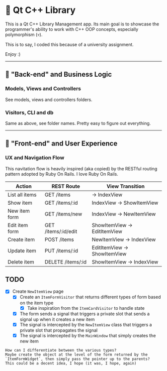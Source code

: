 # 💪 Qt C++ Library

This is a Qt C++ Library Management app. 
Its main goal is to showcase the programmer's ability to work with C++ OOP concepts, especially polymorphism (💀).

This is to say, I coded this because of a university assignment.

Enjoy :)

---

## 💼 "Back-end" and Business Logic

### Models, Views and Controllers

See models, views and controllers folders.

### Visitors, CLI and db

Same as above, see folder names. Pretty easy to figure out everything.

---

## 🎨 "Front-end" and User Experience

### UX and Navigation Flow

This navitation flow is heavily inspired (aka copied) by the RESTful routing pattern adopted by Ruby On Rails.
I love Ruby On Rails.

| Action         | REST Route          | View Transition             |
| -------------- | ------------------- | --------------------------- |
| List all items | GET /items          | → IndexView                 |
| Show item      | GET /items/:id      | IndexView → ShowItemView    |
| New item form  | GET /items/new      | IndexView → NewItemView     |
| Edit item form | GET /items/:id/edit | ShowItemView → EditItemView |
| Create item    | POST /items         | NewItemView → IndexView     |
| Update item    | PUT /items/:id      | EditItemView → ShowItemView |
| Delete item    | DELETE /items/:id   | ShowItemView → IndexView    |

## TODO

- [x] Create `NewItemView` page  
  - [x] Create an `ItemFormVisitor` that returns different types of form based on the item type  
    - [x] Take inspiration from the `ItemCardVisitor` to handle state  
  - [x] The form sends a signal that triggers a private slot that sends a signal up when it creates a new item  
  - [x] The signal is intercepted by the `NewItemView` class that triggers a private slot that propagates the signal  
  - [x] The signal is intercepted by the `MainWindow` that simply creates the new item
```
How can I differentiate between the various types?  
Maybe create the object at the level of the form returned by the `ItemFormWidget`, then simply pass the pointer up to the parents?  
This could be a decent idea, I hope (it was, I hope, again)
```